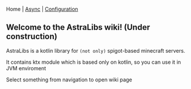 Home | [Async](./ktx-core/async.md) | [Configuration](./ktx-core/configuration.md)

## Welcome to the AstraLibs wiki! (Under construction)

AstraLibs is a kotlin library for `(not only)` spigot-based minecraft servers.

It contains ktx module which is based only on kotlin, so you can use it in JVM enviroment

Select something from navigation to open wiki page
